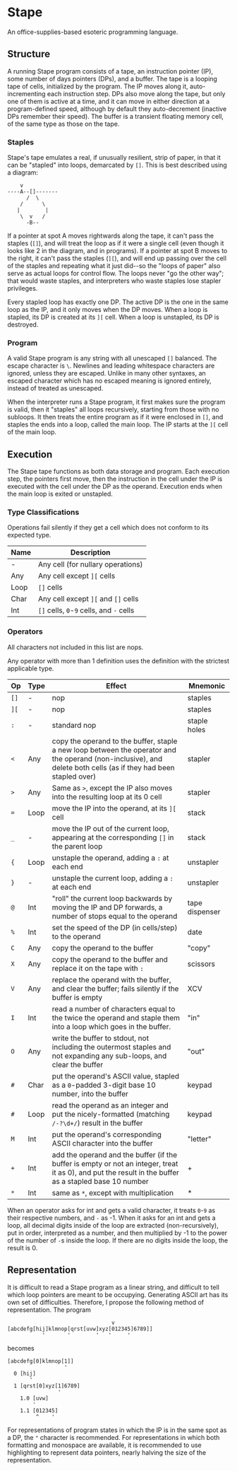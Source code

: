 # Stape

An office-supplies-based esoteric programming language.

## Structure

A running Stape program consists of a tape, an instruction pointer (IP), some number of days pointers (DPs), and a buffer. The tape is a looping tape of cells, initialized by the program. The IP moves along it, auto-incrementing each instruction step. DPs also move along the tape, but only one of them is active at a time, and it can move in either direction at a program-defined speed, although by default they auto-decrement (inactive DPs remember their speed). The buffer is a transient floating memory cell, of the same type as those on the tape.

### Staples

Stape's tape emulates a real, if unusually resilient, strip of paper, in that it can be "stapled" into loops, demarcated by `[]`. This is best described using a diagram:
``` 
    v
----A--[]-------
      /  \
    /      \
   |        |
    \  v   /
      -B--
```
If a pointer at spot A moves rightwards along the tape, it can't pass the staples (`[]`), and will treat the loop as if it were a single cell (even though it looks like 2 in the diagram, and in programs). If a pointer at spot B moves to the right, it can't pass the staples (`][`), and will end up passing over the cell of the staples and repeating what it just did--so the "loops of paper" also serve as actual loops for control flow. The loops never "go the other way"; that would waste staples, and interpreters who waste staples lose stapler privileges.

Every stapled loop has exactly one DP. The active DP is the one in the same loop as the IP, and it only moves when the DP moves. When a loop is stapled, its DP is created at its `][` cell. When a loop is unstapled, its DP is destroyed.


### Program

A valid Stape program is any string with all unescaped `[]` balanced. The escape character is `\`. Newlines and leading whitespace characters are ignored, unless they are escaped. Unlike in many other syntaxes, an escaped character which has no escaped meaning is ignored entirely, instead of treated as unescaped.

When the interpreter runs a Stape program, it first makes sure the program is valid, then it "staples" all loops recursively, starting from those with no subloops. It then treats the entire program as if it were enclosed in `[]`, and staples the ends into a loop, called the main loop. The IP starts at the `][` cell of the main loop.

## Execution

The Stape tape functions as both data storage and program. Each execution step, the pointers first move, then the instruction in the cell under the IP is executed with the cell under the DP as the operand. Execution ends when the main loop is exited or unstapled.

### Type Classifications

Operations fail silently if they get a cell which does not conform to its expected type.

Name | Description
--- | ---
-|Any cell (for nullary operations)
Any|Any cell except `][` cells
Loop|`[]` cells
Char|Any cell except `][` and `[]` cells
Int|`[]` cells, `0`-`9` cells, and `-` cells

### Operators

All characters not included in this list are nops.

Any operator with more than 1 definition uses the definition with the strictest applicable type.

Op|Type|Effect|Mnemonic
--- | --- | --- | ---
`[]`|-|nop|staples
`][`|-|nop|staples
`:`|-|standard nop|staple holes
`<`|Any|copy the operand to the buffer, staple a new loop between the operator and the operand (non-inclusive), and delete both cells (as if they had been stapled over)|stapler
`>`|Any|Same as `>`, except the IP also moves into the resulting loop at its 0 cell|stapler
`=`|Loop|move the IP into the operand, at its `][` cell|stack
`_`|-|move the IP out of the current loop, appearing at the corresponding `[]` in the parent loop|stack
`{`|Loop|unstaple the operand, adding a `:` at each end|unstapler
`}`|-|unstaple the current loop, adding a `:` at each end|unstapler
`@`|Int|"roll" the current loop backwards by moving the IP and DP forwards, a number of stops equal to the operand|tape dispenser
`%`|Int|set the speed of the DP (in cells/step) to the operand|date
`C`|Any|copy the operand to the buffer|"copy"
`X`|Any|copy the operand to the buffer and replace it on the tape with `:`|scissors
`V`|Any|replace the operand with the buffer, and clear the buffer; fails silently if the buffer is empty|XCV
`I`|Int|read a number of characters equal to the twice the operand and staple them into a loop which goes in the buffer.|"in"
`O`|Any|write the buffer to stdout, not including the outermost staples and not expanding any sub-loops, and clear the buffer|"out"
`#`|Char|put the operand's ASCII value, stapled as a `0`-padded 3-digit base 10 number, into the buffer|keypad
`#`|Loop|read the operand as an integer and put the nicely-formatted (matching `/-?\d+/`) result  in the buffer|keypad
`M`|Int|put the operand's corresponding ASCII character into the buffer|"letter"
`+`|Int|add the operand and the buffer (if the buffer is empty or not an integer, treat it as 0), and put the result in the buffer as a stapled base 10 number|+
`*`|Int|same as `*`, except with multiplication|\*

When an operator asks for int and gets a valid character, it treats `0`-`9` as their respective numbers, and `-` as -1. When it asks for an int and gets a loop, all decimal digits inside of the loop are extracted (non-recursively), put in order, interpreted as a number, and then multiplied by -1 to the power of the number of `-`s inside the loop. If there are no digits inside the loop, the result is 0.

## Representation

It is difficult to read a Stape program as a linear string, and difficult to tell which loop pointers are meant to be occupying. Generating ASCII art has its own set of difficulties. Therefore, I propose the following method of representation. The program
```
                                 v
[abcdefg[hij]klmnop[qrst[uvw]xyz[012345]6789]]
           '       '        '   '     '
```
becomes
```
[abcdefg[0]klmnop[1]]
                  '
  0 [hij]
       '
  1 [qrst[0]xyz[1]6789]
                '
    1.0 [uvw]
        '   
    1.1 [012345]
         ^    '
```
For representations of program states in which the IP is in the same spot as a DP, the `"` character is recommended. For representations in which both formatting and monospace are available, it is recommended to use highlighting to represent data pointers, nearly halving the size of the representation. 
